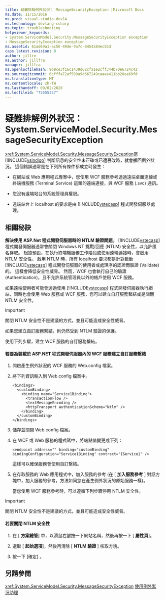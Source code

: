 ```yaml
---
title: 疑難排解例外狀況： MessageSecurityException |Microsoft Docs
ms.date: 11/15/2016
ms.prod: visual-studio-dev14
ms.technology: devlang-csharp
ms.topic: troubleshooting
helpviewer_keywords:
- System.ServiceModel.Security.MessageSecurityException exception
- MessageSecurityException exception
ms.assetid: 61ad69a1-ac50-49de-9a7c-8454a84ec5bd
caps.latest.revision: 8
author: jillre
ms.author: jillfra
manager: jillfra
ms.openlocfilehash: 9b8ce3f16c1439d62cfa1e2cff344b70e6724c42
ms.sourcegitcommit: 6cfffa72af599a9d667249caaaa411bb28ea69fd
ms.translationtype: MT
ms.contentlocale: zh-TW
ms.lasthandoff: 09/02/2020
ms.locfileid: "72655357"
---
```

# <a name="troubleshooting-exceptions-systemservicemodelsecuritymessagesecurityexception"></a>疑難排解例外狀況：System.ServiceModel.Security.MessageSecurityException
<xref:System.ServiceModel.Security.MessageSecurityException>當 [!INCLUDE[vsindigo](../includes/vsindigo-md.md)] 判斷訊息的安全性未正確或已遭篡改時，就會擲回例外狀況。 這個錯誤通常是在下列所有條件都成立時發生：

- 在網站或 Web 應用程式專案中，您使用 WCF 服務參考透過遠端桌面連線或終端機服務 (Terminal Service) 這類的遠端連接，與 WCF 服務 (.svc) 通訊。

- 您沒有遠端站台的系統管理員權限。

- 遠端站台上 localhost 的要求是由 [!INCLUDE[vstecasp](../includes/vstecasp-md.md)] 程式開發伺服器處理。

## <a name="associated-tips"></a>相關秘訣
 **解決使用 ASP.Net 程式開發伺服器時的 NTLM 驗證問題。**
[!INCLUDE[vstecasp](../includes/vstecasp-md.md)] 程式開發伺服器通常會關閉 Windows NT 挑戰/回應 (NTLM) 安全性，以允許匿名存取。 根據預設，在執行終端機服務工作階段或使用遠端連接時，會啟用 NTLM 安全性。 啟用 NTLM 時，所有 localhost 要求都是針對啟動 [!INCLUDE[vstecasp](../includes/vstecasp-md.md)] 程式開發伺服器的使用者或處理序的認證而驗證 (Validate) 的。 這樣會降低安全性威脅。 然而，WCF 也會執行自己的驗證 (Authentication)，且不允許系統管理員以外的帳戶使用 WCF 服務。

 如果遠端使用者可能會透過使用 [!INCLUDE[vstecasp](../includes/vstecasp-md.md)] 程式開發伺服器執行網站，同時也會使用 Web 服務或 WCF 服務，您可以建立自訂服務繫結或是關閉 NTLM 安全性。

> [!IMPORTANT]
> 關閉 NTLM 安全性不是建議的方式，並且可能造成安全性威脅。

 如果您建立自訂服務繫結，則仍然受到 NTLM 驗證的保護。

 使用下列步驟，建立 WCF 服務的自訂服務繫結。

#### <a name="to-create-a-custom-service-binding-for-the-wcf-service-hosted-inside-the-aspnet-development-server"></a>若要為裝載於 ASP.NET 程式開發伺服器內的 WCF 服務建立自訂服務繫結

1. 開啟產生例外狀況的 WCF 服務的 Web.config 檔案。

2. 將下列資訊輸入到 Web.config 檔案中。

   ```
   <bindings>
     <customBinding>
       <binding name="Service1Binding">
         <transactionFlow />
         <textMessageEncoding />
         <httpTransport authenticationScheme="Ntlm" />
       </binding>
     </customBinding>
   </bindings>
   ```

3. 儲存並關閉 Web.config 檔案。

4. 在 WCF 或 Web 服務的程式碼中，將端點值變更成下列：

   ```
   <endpoint address="" binding="customBinding" bindingConfiguration="Service1Binding" contract="IService1" />
   ```

    這樣可以確保服務會使用自訂繫結。

5. 在存取服務的 Web 應用程式中，加入服務的參考 (在 [ **加入服務參考** ] 對話方塊中，加入服務的參考，方法如同您在產生例外狀況的原始服務一樣)。

   當您使用 WCF 服務參考時，可以遵循下列步驟停用 NTLM 安全性。

> [!IMPORTANT]
> 關閉 NTLM 安全性不是建議的方式，並且可能造成安全性威脅。

#### <a name="to-turn-off-ntlm-security"></a>若要關閉 NTLM 安全性

1. 在 [ **方案總管**] 中，以滑鼠右鍵按一下網站名稱，然後再按一下 [ **屬性頁**]。

2. 選取 [ **起始選項**]，然後再清除 [ **NTLM 驗證** ] 核取方塊。

3. 按一下 [確定]  。

## <a name="see-also"></a>另請參閱
 <xref:System.ServiceModel.Security.MessageSecurityException> [使用例外狀況助理](https://msdn.microsoft.com/library/e0a78c50-7318-4d54-af51-40c00aea8711)